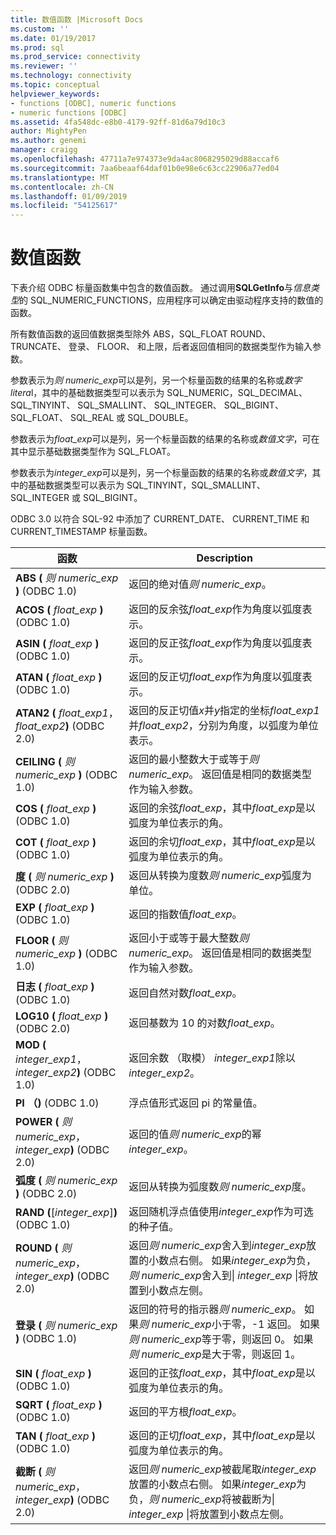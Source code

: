 ```yaml
---
title: 数值函数 |Microsoft Docs
ms.custom: ''
ms.date: 01/19/2017
ms.prod: sql
ms.prod_service: connectivity
ms.reviewer: ''
ms.technology: connectivity
ms.topic: conceptual
helpviewer_keywords:
- functions [ODBC], numeric functions
- numeric functions [ODBC]
ms.assetid: 4fa548dc-e8b0-4179-92ff-81d6a79d10c3
author: MightyPen
ms.author: genemi
manager: craigg
ms.openlocfilehash: 47711a7e974373e9da4ac8068295029d88accaf6
ms.sourcegitcommit: 7aa6beaaf64daf01b0e98e6c63cc22906a77ed04
ms.translationtype: MT
ms.contentlocale: zh-CN
ms.lasthandoff: 01/09/2019
ms.locfileid: "54125617"
---
```

# <a name="numeric-functions"></a>数值函数
下表介绍 ODBC 标量函数集中包含的数值函数。 通过调用**SQLGetInfo**与*信息类型*的 SQL_NUMERIC_FUNCTIONS，应用程序可以确定由驱动程序支持的数值的函数。  
  
 所有数值函数的返回值数据类型除外 ABS，SQL_FLOAT ROUND、 TRUNCATE、 登录、 FLOOR、 和上限，后者返回值相同的数据类型作为输入参数。  
  
 参数表示为*则 numeric_exp*可以是列，另一个标量函数的结果的名称或*数字 litera*l，其中的基础数据类型可以表示为 SQL_NUMERIC，SQL_DECIMAL、 SQL_TINYINT、 SQL_SMALLINT、 SQL_INTEGER、 SQL_BIGINT、 SQL_FLOAT、 SQL_REAL 或 SQL_DOUBLE。  
  
 参数表示为*float_exp*可以是列，另一个标量函数的结果的名称或*数值文字*，可在其中显示基础数据类型作为 SQL_FLOAT。  
  
 参数表示为*integer_exp*可以是列，另一个标量函数的结果的名称或*数值文字*，其中的基础数据类型可以表示为 SQL_TINYINT，SQL_SMALLINT、 SQL_INTEGER 或 SQL_BIGINT。  
  
 ODBC 3.0 以符合 SQL-92 中添加了 CURRENT_DATE、 CURRENT_TIME 和 CURRENT_TIMESTAMP 标量函数。  
  
|函数|Description|  
|--------------|-----------------|  
|**ABS (** _则 numeric_exp_ **)** (ODBC 1.0)|返回的绝对值*则 numeric_exp*。|  
|**ACOS (** _float_exp_ **)** (ODBC 1.0)|返回的反余弦*float_exp*作为角度以弧度表示。|  
|**ASIN (** _float_exp_ **)** (ODBC 1.0)|返回的反正弦*float_exp*作为角度以弧度表示。|  
|**ATAN (** _float_exp_ **)** (ODBC 1.0)|返回的反正切*float_exp*作为角度以弧度表示。|  
|**ATAN2 (** _float_exp1_， _float_exp2_**)** (ODBC 2.0)|返回的反正切值*x*并*y*指定的坐标*float_exp1*并*float_exp2*，分别为角度，以弧度为单位表示。|  
|**CEILING (** _则 numeric_exp_ **)** (ODBC 1.0)|返回的最小整数大于或等于*则 numeric_exp*。 返回值是相同的数据类型作为输入参数。|  
|**COS (** _float_exp_ **)** (ODBC 1.0)|返回的余弦*float_exp*，其中*float_exp*是以弧度为单位表示的角。|  
|**COT (** _float_exp_ **)** (ODBC 1.0)|返回的余切*float_exp*，其中*float_exp*是以弧度为单位表示的角。|  
|**度 (** _则 numeric_exp_ **)** (ODBC 2.0)|返回从转换为度数*则 numeric_exp*弧度为单位。|  
|**EXP (** _float_exp_ **)** (ODBC 1.0)|返回的指数值*float_exp*。|  
|**FLOOR (** _则 numeric_exp_ **)** (ODBC 1.0)|返回小于或等于最大整数*则 numeric_exp*。 返回值是相同的数据类型作为输入参数。|  
|**日志 (** _float_exp_ **)** (ODBC 1.0)|返回自然对数*float_exp*。|  
|**LOG10 (** _float_exp_ **)** (ODBC 2.0)|返回基数为 10 的对数*float_exp*。|  
|**MOD (** _integer_exp1_， _integer_exp2_**)** (ODBC 1.0)|返回余数 （取模） *integer_exp1*除以*integer_exp2*。|  
|**PI （)** (ODBC 1.0)|浮点值形式返回 pi 的常量值。|  
|**POWER (** _则 numeric_exp_， _integer_exp_**)** (ODBC 2.0)|返回的值*则 numeric_exp*的幂*integer_exp*。|  
|**弧度 (** _则 numeric_exp_ **)** (ODBC 2.0)|返回从转换为弧度数*则 numeric_exp*度。|  
|**RAND (**[*integer_exp*]**)** (ODBC 1.0)|返回随机浮点值使用*integer_exp*作为可选的种子值。|  
|**ROUND (** _则 numeric_exp_， _integer_exp_**)** (ODBC 2.0)|返回*则 numeric_exp*舍入到*integer_exp*放置的小数点右侧。 如果*integer_exp*为负，*则 numeric_exp*舍入到&#124; *integer_exp* &#124;将放置到小数点左侧。|  
|**登录 (** _则 numeric_exp_ **)** (ODBC 1.0)|返回的符号的指示器*则 numeric_exp*。 如果*则 numeric_exp*小于零，-1 返回。 如果*则 numeric_exp*等于零，则返回 0。 如果*则 numeric_exp*是大于零，则返回 1。|  
|**SIN (** _float_exp_ **)** (ODBC 1.0)|返回的正弦*float_exp*，其中*float_exp*是以弧度为单位表示的角。|  
|**SQRT (** _float_exp_ **)** (ODBC 1.0)|返回的平方根*float_exp*。|  
|**TAN (** _float_exp_ **)** (ODBC 1.0)|返回的正切*float_exp*，其中*float_exp*是以弧度为单位表示的角。|  
|**截断 (** _则 numeric_exp_， _integer_exp_**)** (ODBC 2.0)|返回*则 numeric_exp*被截尾取*integer_exp*放置的小数点右侧。 如果*integer_exp*为负，*则 numeric_exp*将被截断为&#124; *integer_exp* &#124;将放置到小数点左侧。|
